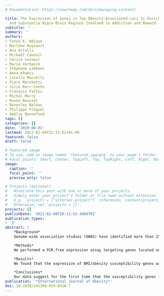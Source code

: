 ```yaml
---
# Documentation: https://wowchemy.com/docs/managing-content/

title: The Expression of Genes in Top Obesity-Associated Loci Is Enriched in Insula
  and Substantia Nigra Brain Regions Involved in Addiction and Reward
subtitle: ''
summary: ''
authors:
- Fatou K. Ndiaye
- Marlène Huyvaert
- Ana Ortalli
- Mickaël Canouil
- Cécile Lecoeur
- Marie Verbanck
- Stéphane Lobbens
- Amna Khamis
- Lorella Marselli
- Piero Marchetti
- Julie Kerr-Conte
- François Pattou
- Michel Marre
- Ronan Roussel
- Beverley Balkau
- Philippe Froguel
- Amélie Bonnefond
tags: []
categories: []
date: '2019-08-01'
lastmod: 2022-02-08T21:11:52+01:00
featured: false
draft: false

# Featured image
# To use, add an image named `featured.jpg/png` to your page's folder.
# Focal points: Smart, Center, TopLeft, Top, TopRight, Left, Right, BottomLeft, Bottom, BottomRight.
image:
  caption: ''
  focal_point: ''
  preview_only: false

# Projects (optional).
#   Associate this post with one or more of your projects.
#   Simply enter your project's folder or file name without extension.
#   E.g. `projects = ["internal-project"]` references `content/project/deep-learning/index.md`.
#   Otherwise, set `projects = []`.
projects: []
publishDate: '2022-02-08T20:11:52.498076Z'
publication_types:
- '2'
abstract: |
    *Background*  
    Genome-wide association studies (GWAS) have identified more than 250 loci associated with body mass index (BMI) and obesity. However, post-GWAS functional genomic investigations have been inadequate for understanding how these genetic loci physiologically impact disease development.

    *Methods*  
    We performed a PCR-free expression assay targeting genes located nearby the GWAS-identified SNPs associated with BMI/obesity in a large panel of human tissues. Furthermore, we analyzed several genetic risk scores (GRS) summing GWAS-identified alleles associated with increased BMI in 4236 individuals.

    *Results*  
    We found that the expression of BMI/obesity susceptibility genes was strongly enriched in the brain, especially in the insula (p = 4.7 × 10<sup>–9</sup>) and substantia nigra (p = 6.8 × 10<sup>–7</sup>), which are two brain regions involved in addiction and reward. Inversely, we found that top obesity/BMI-associated loci, including FTO, showed the strongest gene expression enrichment in the two brain regions.

    *Conclusions*  
    Our data suggest for the first time that the susceptibility genes for common obesity may have an effect on eating addiction and reward behaviors through their high expression in substantia nigra and insula, i.e., a different pattern from monogenic obesity genes that act in the hypothalamus and cause hyperphagia. Further epidemiological studies with relevant food behavior phenotypes are necessary to confirm these findings.
publication: '*International Journal of Obesity*'
doi: 10.1038/s41366-019-0428-7
---
```

